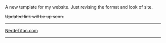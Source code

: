 A new template for my website.  Just revising the format and look of site.

~~Updated link will be up soon.~~

---

[NerdeTitan.com](http://www.nerdetitan.com)

---
